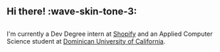 ## Hi there! :wave-skin-tone-3:
##
I'm currently a Dev Degree intern at [Shopify](https://www.shopify.com) and an Applied Computer Science student at [Dominican University of California](https://www.dominican.edu).

<!--
**mccarthykp/mccarthykp** is a ✨ _special_ ✨ repository because its `README.md` (this file) appears on your GitHub profile.

Here are some ideas to get you started:

- 🔭 I’m currently working on ...
- 🌱 I’m currently learning ...
- 👯 I’m looking to collaborate on ...
- 🤔 I’m looking for help with ...
- 💬 Ask me about ...
- 📫 How to reach me: ...
- 😄 Pronouns: ...
- ⚡ Fun fact: ...
-->
